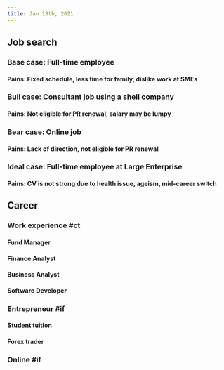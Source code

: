 ```yaml
---
title: Jan 18th, 2021
---
```


## Job search
### Base case: Full-time employee
#### Pains: Fixed schedule, less time for family, dislike work at SMEs
### Bull case: Consultant job using a shell company
#### Pains: Not eligible for PR renewal, salary may be lumpy
### Bear case: Online job
#### Pains: Lack of direction, not eligible for PR renewal
### Ideal case: Full-time employee at Large Enterprise
#### Pains: CV is not strong due to health issue, ageism, mid-career switch
## Career
### Work experience #ct
#### Fund Manager
#### Finance Analyst
#### Business Analyst
#### Software Developer
### Entrepreneur #if
#### Student tuition
#### Forex trader
### Online #if

